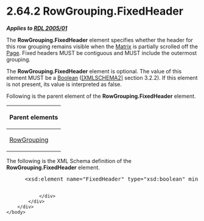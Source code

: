 <html dir="LTR" xmlns:mshelp="http://msdn.microsoft.com/mshelp" xmlns:ddue="http://ddue.schemas.microsoft.com/authoring/2003/5" xmlns:xlink="http://www.w3.org/1999/xlink" xmlns:tool="http://www.microsoft.com/tooltip">
    <head>
        <meta http-equiv="Content-Type" content="text/html; CHARSET=utf-8"></meta>
        <meta name="save" content="history"></meta>
        <title>2.64.2 RowGrouping.FixedHeader</title>
        <xml>
            <mshelp:toctitle title="2.64.2 RowGrouping.FixedHeader"></mshelp:toctitle>
            <mshelp:rltitle title="[MS-RDL]: RowGrouping.FixedHeader"></mshelp:rltitle>
            <mshelp:keyword index="A" term="3307bf06-60d7-42c3-a001-a0b778a72d62"></mshelp:keyword>
            <mshelp:attr name="DCSext.ContentType" value="open specification"></mshelp:attr>
            <mshelp:attr name="AssetID" value="3307bf06-60d7-42c3-a001-a0b778a72d62"></mshelp:attr>
            <mshelp:attr name="TopicType" value="kbRef"></mshelp:attr>
            <mshelp:attr name="DCSext.Title" value="[MS-RDL]: RowGrouping.FixedHeader" />
        </xml>
    </head>
    <body>
        <div id="header">
            <h1 class="heading">2.64.2 RowGrouping.FixedHeader</h1>
        </div>
        <div id="mainSection">
            <div id="mainBody">
                <div id="allHistory" class="saveHistory"></div>
                <div id="sectionSection0" class="section" name="collapseableSection">
                    

<p><b><i>Applies to </i></b><a href="3ebe2912-4958-4832-b391-cad1f5e13338.htm"><b><i>RDL 2005/01</i></b></a></p>

<p>The <b>RowGrouping.FixedHeader</b> element specifies whether
the header for this row grouping remains visible when the <a href="25419c0a-c7c6-43d7-8ca5-1af842666dcb.htm">Matrix</a> is partially
scrolled off the <a href="b5e525d5-00d6-4e1a-8813-55f327da6b4c.htm">Page</a>.
Fixed headers MUST be contiguous and MUST include the outermost grouping.</p>

<p>The <b>RowGrouping.FixedHeader</b> element is optional. The
value of this element MUST be a <a href="4802fa14-3619-43fa-9898-3acab160a24c.htm">Boolean</a> (<a href="https://go.microsoft.com/fwlink/?LinkId=90610">[XMLSCHEMA2]</a> section
3.2.2). If this element is not present, its value is interpreted as false.</p>

<p>Following is the parent element of the <b>RowGrouping.FixedHeader</b>
element.</p>

<table>
 <thead>
  <tr>
   <th>
   <p>Parent elements</p>
   </th>
  </tr>
 </thead>
 <tr>
  <td>
  <p><a href="b5d38fa6-6490-4b26-8e9d-dcd9571a6378.htm">RowGrouping</a></p>
  </td>
 </tr>
</table>

<p>The following is the XML Schema definition of the <b>RowGrouping.FixedHeader</b>
element.</p>

<dl>
<dd>
<div><pre> &lt;xsd:element name=&quot;FixedHeader&quot; type=&quot;xsd:boolean&quot; minOccurs=&quot;0&quot; /&gt;
  
</pre></div>
</dd></dl>


                </div>
            </div>
        </div>
    </body>
</html>